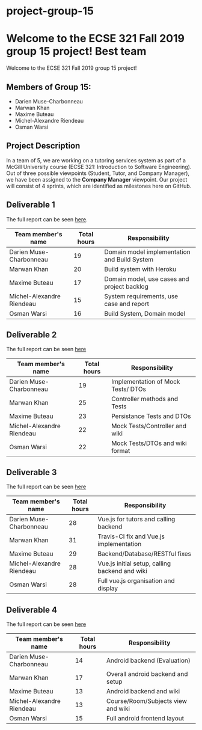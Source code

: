 # project-group-15

Welcome to the ECSE 321 Fall 2019 group 15 project! Best team 
=========
Welcome to the ECSE 321 Fall 2019 group 15 project! 


## Members of Group 15:
* Darien Muse-Charbonneau
* Marwan Khan
* Maxime Buteau
* Michel-Alexandre Riendeau
* Osman Warsi

## Project Description
In a team of 5, we are working on a tutoring services system as part of a McGill University course (ECSE 321: Introduction to Software Engineering).
Out of three possible viewpoints (Student, Tutor, and Company Manager), we have been assigned to the **Company Manager** viewpoint.
Our project will consist of 4 sprints, which are identified as milestones here on GitHub.

## Deliverable 1

The full report can be seen [here](https://github.com/McGill-ECSE321-Fall2019/project-group-15/wiki/Deliverable-1-Report).

Team member's name |Total hours |Responsibility         |
|-------------------|------------|-----------------------|
|Darien Muse-Charbonneau        |    19      |         Domain model implementation and Build System               |
|Marwan Khan         |    20      |         Build system with Heroku              |
|Maxime Buteau           |    17      |         Domain model, use cases and project backlog              |
|Michel-Alexandre Riendeau      |    15      |         System requirements, use case and report             |
|Osman Warsi      |    16      |         Build System, Domain model             |

## Deliverable 2

The full report can be seen [here](https://github.com/McGill-ECSE321-Fall2019/project-group-15/wiki/Deliverable-2-Report)

Team member's name |Total hours |Responsibility         |
|-------------------|------------|-----------------------|
|Darien Muse-Charbonneau        |    19      |          Implementation of Mock Tests/ DTOs              |
|Marwan Khan         |    25      |         Controller methods and Tests              | 
|Maxime Buteau           |      23    |          Persistance Tests and DTOs              |
|Michel-Alexandre Riendeau      |      22    |         Mock Tests/Controller and wiki             |
|Osman Warsi      |     22     |     Mock Tests/DTOs and wiki format                 |

## Deliverable 3

The full report can be seen [here](https://github.com/McGill-ECSE321-Fall2019/project-group-15/wiki/Deliverable-3-Report)

Team member's name |Total hours |Responsibility         |
|-------------------|------------|-----------------------|
|Darien Muse-Charbonneau        |    28      |          Vue.js for tutors and calling backend               |
|Marwan Khan         |    31      |         Travis-CI fix and Vue.js implementation              | 
|Maxime Buteau           |      29    |          Backend/Database/RESTful fixes            |
|Michel-Alexandre Riendeau      |      28    |         Vue.js initial setup, calling backend and wiki             |
|Osman Warsi      |     28     |     Full vue.js organisation and display                |


## Deliverable 4

The full report can be seen [here](https://github.com/McGill-ECSE321-Fall2019/project-group-15/wiki/Deliverable-4-Report)

Team member's name |Total hours |Responsibility         |
|-------------------|------------|-----------------------|
|Darien Muse-Charbonneau        |    14      |          Android backend (Evaluation)               |
|Marwan Khan         |    17      |         Overall android backend and setup              | 
|Maxime Buteau           |      13   |          Android backend and wiki           |
|Michel-Alexandre Riendeau      |      13   | Course/Room/Subjects view and wiki             |
|Osman Warsi      |     15     |     Full android frontend layout                |

